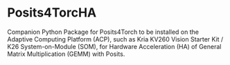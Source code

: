 # Posits4TorcHA
Companion Python Package for Posits4Torch to be installed on the Adaptive Computing Platform (ACP), such as Kria KV260 Vision Starter Kit / K26 System-on-Module (SOM), for Hardware Acceleration (HA) of General Matrix Multiplication (GEMM) with Posits.
